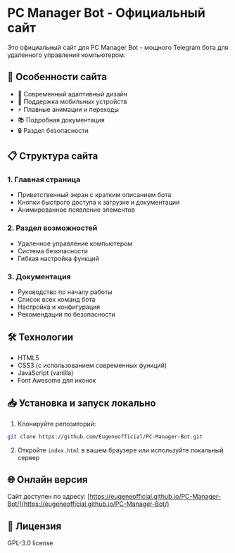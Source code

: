 # PC Manager Bot - Официальный сайт

Это официальный сайт для PC Manager Bot - мощного Telegram бота для удаленного управления компьютером.

## 🌟 Особенности сайта

- 🎨 Современный адаптивный дизайн
- 📱 Поддержка мобильных устройств
- ⚡ Плавные анимации и переходы
- 📚 Подробная документация
- 🔒 Раздел безопасности

## 📋 Структура сайта

### 1. Главная страница
- Приветственный экран с кратким описанием бота
- Кнопки быстрого доступа к загрузке и документации
- Анимированное появление элементов

### 2. Раздел возможностей
- Удаленное управление компьютером
- Система безопасности
- Гибкая настройка функций

### 3. Документация
- Руководство по началу работы
- Список всех команд бота
- Настройка и конфигурация
- Рекомендации по безопасности

## 🛠 Технологии

- HTML5
- CSS3 (с использованием современных функций)
- JavaScript (vanilla)
- Font Awesome для иконок

## 📥 Установка и запуск локально

1. Клонируйте репозиторий:
```bash
git clone https://github.com/Eugeneofficial/PC-Manager-Bot.git
```

2. Откройте `index.html` в вашем браузере или используйте локальный сервер

## 🌐 Онлайн версия

Сайт доступен по адресу: [https://eugeneofficial.github.io/PC-Manager-Bot/](https://eugeneofficial.github.io/PC-Manager-Bot/)

## 📝 Лицензия

GPL-3.0 license